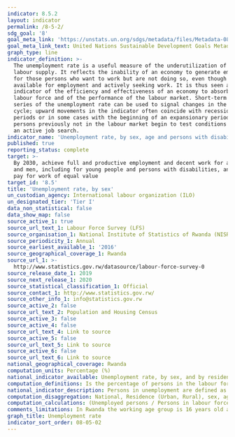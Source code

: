 ```yaml
---
indicator: 8.5.2
layout: indicator
permalink: /8-5-2/
sdg_goal: '8'
goal_meta_link: 'https://unstats.un.org/sdgs/metadata/files/Metadata-08-05-02.pdf '
goal_meta_link_text: United Nations Sustainable Development Goals Metadata (PDF 383 KB)
graph_type: line
indicator_definition: >-
  The unemployment rate is a useful measure of the underutilization of the
  labour supply. It reflects the inability of an economy to generate employment
  for those persons who want to work but are not doing so, even though they are
  available for employment and actively seeking work. It is thus seen as an
  indicator of the efficiency and effectiveness of an economy to absorb its
  labour force and of the performance of the labour market. Short-term time
  series of the unemployment rate can be used to signal changes in the business
  cycle; upward movements in the indicator often coincide with recessionary
  periods or in some cases with the beginning of an expansionary period as
  persons previously not in the labour market begin to test conditions through
  an active job search.
indicator_name: 'Unemployment rate, by sex, age and persons with disabilities'
published: true
reporting_status: complete
target: >-
  By 2030, achieve full and productive employment and decent work for all women
  and men, including for young people and persons with disabilities, and equal
  pay for work of equal value
target_id: '8.5'
title: 'Unemployment rate, by sex'
un_custodian_agency: International labour organization (ILO)
un_designated_tier: 'Tier I'
data_non_statistical: false
data_show_map: false
source_active_1: true
source_url_text_1: Labour Force Survey (LFS)
source_organisation_1: National Institute of Statistics of Rwanda (NISR)
source_periodicity_1: Annual
source_earliest_available_1: '2016'
source_geographical_coverage_1: Rwanda
source_url_1: >-
  http://www.statistics.gov.rw/datasource/labour-force-survey-0
source_release_date_1: 2019
source_next_release_1: 2020
source_statistical_classification_1: Official
source_contact_1: http://www.statistics.gov.rw/
source_other_info_1: info@statistics.gov.rw
source_active_2: false
source_url_text_2: Population and Housing Census
source_active_3: false
source_active_4: false
source_url_text_4: Link to source
source_active_5: false
source_url_text_5: Link to source
source_active_6: false
source_url_text_6: Link to source
national_geographical_coverage: Rwanda
computation_units: Percentage (%)
national_indicator_available: Unemployment rate, by sex, and by residence 
computation_definitions: Is the percentage of persons in the labour force who are unemployed.
national_indicator_description: Persons in unemployment are defined as all those of working age (usually persons aged 15 and above) who were not in employment, carried out activities to seek employment during a specified recent period and were currently available to take up employment given a job opportunity, where; (a) “not in employment” is assessed with respect to the short reference period for the measurement of employment; (b) to “seek employment” refers to any activity when carried out, during a specified recent period comprising the last four weeks or one month, for the purpose of finding a job or setting up a business or agricultural undertaking; (c) the point when the enterprise starts to exist should be used to distinguish between search activities aimed at setting up a business and the work activity itself, as evidenced by the enterprise’s registration to operate or by when financial resources become available, the necessary infrastructure or materials are in place or the first client or order is received, depending on the context; (d) “currently available” serves as a test of readiness to start a job in the present, assessed with respect to a short reference period comprising that used to measure employment (depending on national circumstances, the reference period may be extended to include a short subsequent period not exceeding two weeks in total, so as to ensure adequate coverage of unemployment situations among different population groups).
computation_disaggregation: National, Residence (Urban, Rural), sex, age group, Marital Status, Educational Attainment, Persons with disabilities. 
computation_calculations: (Unemployed persons / Persons in labour force) * 100
comments_limitations: In Rwanda the working age group is 16 years old and over unlike international standard which is 15 years and above. 
graph_title: Unemployment rate
indicator_sort_order: 08-05-02
---
```

